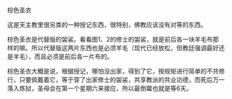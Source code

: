 棕色圣衣

这是天主教里很另类的一种授记东西，很特别，佛教应该没有对等的东西。

棕色圣衣是代替版的袈裟。看看图1、2的修士的袈裟，就是前后各一块羊毛布那样的嘛。所以代替版这两片东西也是必须羊毛（现代已经放松，但教廷强调最好还是羊毛），而且必须是前后各一片布的。

棕色圣衣大概是说，根据授记，哪怕没出家，得到了它，按规矩进行简单的不共修行，只要佩戴着它，等于穿了出家修士的袈裟，共享教派的共业功德，而死后万一落入炼狱，圣母会在第一个星期六来接应，所以最倒霉也就是等6天。
